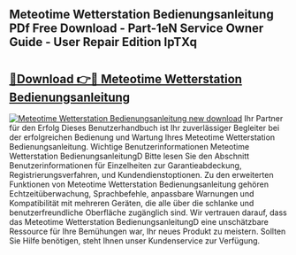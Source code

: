 ## Meteotime Wetterstation Bedienungsanleitung PDf Free Download - Part-1eN Service Owner Guide - User Repair Edition IpTXq

# <h2><a href="http://df35ruh.blite.top/?on=Meteotime+Wetterstation+Bedienungsanleitung">🔗Download 👉🔴 Meteotime Wetterstation Bedienungsanleitung</a></h2>

[![Meteotime Wetterstation Bedienungsanleitung new download](https://i.imgur.com/lujVjoI.png)](http://df35ruh.blite.top/?on=Meteotime+Wetterstation+Bedienungsanleitung)
Ihr Partner für den Erfolg Dieses Benutzerhandbuch ist Ihr zuverlässiger Begleiter bei der erfolgreichen Bedienung und Wartung Ihres Meteotime Wetterstation Bedienungsanleitung. Wichtige Benutzerinformationen Meteotime Wetterstation BedienungsanleitungD Bitte lesen Sie den Abschnitt Benutzerinformationen für Einzelheiten zur Garantieabdeckung, Registrierungsverfahren, und Kundendienstoptionen. Zu den erweiterten Funktionen von Meteotime Wetterstation Bedienungsanleitung gehören Echtzeitüberwachung, Sprachbefehle, anpassbare Warnungen und Kompatibilität mit mehreren Geräten, die alle über die schlanke und benutzerfreundliche Oberfläche zugänglich sind. Wir vertrauen darauf, dass das Meteotime Wetterstation BedienungsanleitungD eine unschätzbare Ressource für Ihre Bemühungen war, Ihr neues Produkt zu meistern. Sollten Sie Hilfe benötigen, steht Ihnen unser Kundenservice zur Verfügung.
